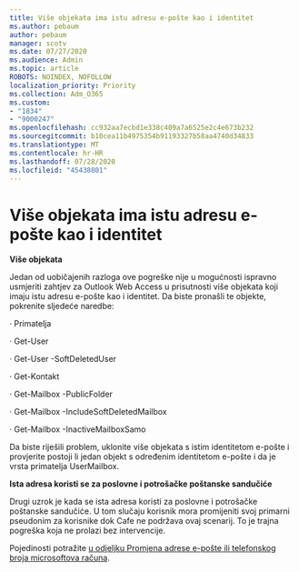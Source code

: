 ```yaml
---
title: Više objekata ima istu adresu e-pošte kao i identitet
ms.author: pebaum
author: pebaum
manager: scotv
ms.date: 07/27/2020
ms.audience: Admin
ms.topic: article
ROBOTS: NOINDEX, NOFOLLOW
localization_priority: Priority
ms.collection: Adm_O365
ms.custom:
- "1834"
- "9000247"
ms.openlocfilehash: cc932aa7ecbd1e338c409a7a6525e2c4e673b232
ms.sourcegitcommit: b10cea11b4975354b91193327b58aa4740d34833
ms.translationtype: MT
ms.contentlocale: hr-HR
ms.lasthandoff: 07/28/2020
ms.locfileid: "45438801"
---
```

# <a name="multiple-objects-have-the-same-email-address-as-identity"></a>Više objekata ima istu adresu e-pošte kao i identitet

**Više objekata**

Jedan od uobičajenih razloga ove pogreške nije u mogućnosti ispravno usmjeriti zahtjev za Outlook Web Access u prisutnosti više objekata koji imaju istu adresu e-pošte kao i identitet. Da biste pronašli te objekte, pokrenite sljedeće naredbe:

· Primatelja<email address>

· Get-User<email address>

· Get-User <email address> -SoftDeletedUser

· Get-Kontakt<email address>

· Get-Mailbox <email address> -PublicFolder

· Get-Mailbox <email address> -IncludeSoftDeletedMailbox

· Get-Mailbox <email address> -InactiveMailboxSamo

Da biste riješili problem, uklonite više objekata s istim identitetom e-pošte i provjerite postoji li jedan objekt s određenim identitetom e-pošte i da je vrsta primatelja UserMailbox.

**Ista adresa koristi se za poslovne i potrošačke poštanske sandučiće**

Drugi uzrok je kada se ista adresa koristi za poslovne i potrošačke poštanske sandučiće. U tom slučaju korisnik mora promijeniti svoj primarni pseudonim za korisnike dok Cafe ne podržava ovaj scenarij. To je trajna pogreška koja ne prolazi bez intervencije.

Pojedinosti potražite [u odjeljku Promjena adrese e-pošte ili telefonskog broja microsoftova računa](https://support.microsoft.com/help/11545/microsoft-account-rename-your-personal-account).